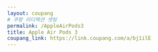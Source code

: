 ```yaml
---
layout: coupang
# 쿠팡 리디렉션 셋팅
permalink: /AppleAirPods3
title: Apple Air Pods 3
coupang_link: https://link.coupang.com/a/bj1ilE
---
```

